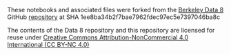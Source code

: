 These notebooks and associated files were forked from the [Berkeley Data 8](http://data8.org) GitHub [repository](https://github.com/data-8/materials-fa17.git) at SHA 1ee8ba34b2f7bae7962fdec97ec5e7397046ba8c

The contents of the Data 8 repository and this repository are licensed for reuse under [Creative Commons Attribution-NonCommercial 4.0 International (CC BY-NC 4.0)](http://creativecommons.org/licenses/by-nc/4.0/)
